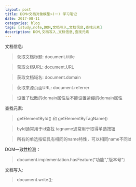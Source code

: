 ```yaml
---
layout: post
title: DOM<文档对象模型>(一) 学习笔记
date: 2017-08-11
categories: blog
tags: [study,note,DOM,文档写入,文档信息,查找元素]
description: DOM,文档写入,文档信息,查找元素
---
```


文档信息:

>获取文档标题: document.tittle

>获取文档URL: document.URL

>获取文档域名: document.domain

>获取来源页面URL: document.referrer

>设置了松散的domain属性后不能设置紧绷的domain属性

查找元素:
>getElementById() 和 getElementByTagName()

>byId通常用于id查找 tagname通常用于取得单选按钮 

>所有的单选按钮具有相同的name特性，可以相同name不同id

DOM一致性检测：
>document.implementation.hasFeature("功能","版本号")

文档写入:
>document.write();
